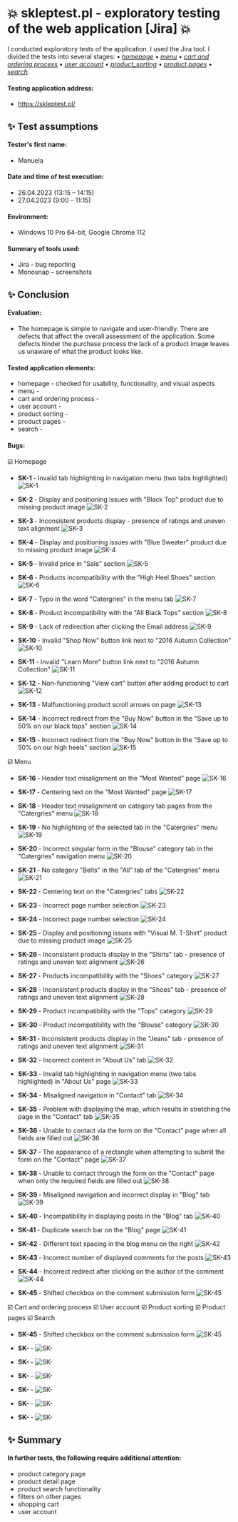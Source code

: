 # :boom:  skleptest.pl - exploratory testing of the web application [Jira] :boom:

I conducted exploratory tests of the application. I used the Jira tool. I divided the tests into several stages: <i> • [homepage](#homepage) • [menu](#menu) • [cart and ordering process](#cart_and_ordering_process) • [user account](#user_account) • [product_sorting](#product_sorting) • [product pages](#product_pages) • [search](#search). </i>

#### Testing application address:
* https://skleptest.pl/

## :sparkles: Test assumptions

####  Tester's first name:

* Manuela
  
#### Date and time of test execution:

* 26.04.2023 (13:15 – 14:15)
* 27.04.2023 (9:00 – 11:15)
  
#### Environment:

* Windows 10 Pro 64-bit, Google Chrome 112
  
#### Summary of tools used:

* Jira - bug reporting
* Monosnap – screenshots

## :sparkles: Conclusion

#### Evaluation:

* The homepage is simple to navigate and user-friendly. There are defects that affect the overall assessment of the application. Some defects hinder the purchase process  the lack of a product image leaves us unaware of what the product looks like.

#### Tested application elements:

*	homepage - checked for usability, functionality, and visual aspects
* menu -
* cart and ordering process -
* user account -
* product sorting -
* product pages -
* search -

#### Bugs:

<a id="homepage"> ☑️ Homepage </a>

* <b> SK-1 </b> - Invalid tab highlighting in navigation menu (two tabs highlighted)
![SK-1](https://raw.githubusercontent.com/Caounee/skleptest/images/SK-1.jpg)

* <b> SK-2 </b> - Display and positioning issues with "Black Top" product due to missing product image
![SK-2](https://raw.githubusercontent.com/Caounee/skleptest/images/SK-2.jpg)

* <b> SK-3 </b> - Inconsistent products display - presence of ratings and uneven text alignment
![SK-3](https://raw.githubusercontent.com/Caounee/skleptest/images/SK-3.jpg)

* <b> SK-4 </b> - Display and positioning issues with "Blue Sweater" product due to missing product image
![SK-4](https://raw.githubusercontent.com/Caounee/skleptest/images/SK-4.jpg)

* <b> SK-5 </b> - Invalid price in "Sale" section
![SK-5](https://raw.githubusercontent.com/Caounee/skleptest/images/SK-5.jpg)

* <b> SK-6 </b> - Products incompatibility with the "High Heel Shoes" section
![SK-6](https://raw.githubusercontent.com/Caounee/skleptest/images/SK-6.jpg)

* <b> SK-7 </b> - Typo in the word "Catergries" in the menu tab
![SK-7](https://raw.githubusercontent.com/Caounee/skleptest/images/SK-7.jpg)

* <b> SK-8 </b> - Product incompatibility with the "All Black Tops" section
![SK-8](https://raw.githubusercontent.com/Caounee/skleptest/images/SK-8.jpg)

* <b> SK-9 </b> - Lack of redirection after clicking the Email address
![SK-9](https://raw.githubusercontent.com/Caounee/skleptest/images/SK-9.jpg)

* <b> SK-10 </b> - Invalid "Shop Now" button link next to "2016 Autumn Collection"
![SK-10](https://raw.githubusercontent.com/Caounee/skleptest/images/SK-10.jpg)

* <b> SK-11 </b> - Invalid "Learn More" button link next to "2016 Autumn Collection"
![SK-11](https://raw.githubusercontent.com/Caounee/skleptest/images/SK-11.jpg)

* <b> SK-12 </b> - Non-functioning "View cart" button after adding product to cart
![SK-12](https://raw.githubusercontent.com/Caounee/skleptest/images/SK-12.jpg)

* <b> SK-13 </b> - Malfunctioning product scroll arrows on page
![SK-13](https://raw.githubusercontent.com/Caounee/skleptest/images/SK-13.jpg)

* <b> SK-14 </b> - Incorrect redirect from the "Buy Now" button in the "Save up to 50% on our black tops" section
![SK-14](https://raw.githubusercontent.com/Caounee/skleptest/images/SK-14.jpg)

* <b> SK-15 </b> - Incorrect redirect from the "Buy Now" button in the "Save up to 50% on our high heels" section
![SK-15](https://raw.githubusercontent.com/Caounee/skleptest/images/SK-15.jpg)

<a id="menu"> ☑️ Menu </a>

* <b> SK-16 </b> - Header text misalignment on the "Most Wanted" page
![SK-16](https://raw.githubusercontent.com/Caounee/skleptest/images/SK-16.jpg)

* <b> SK-17 </b> - Centering text on the "Most Wanted" page
![SK-17](https://raw.githubusercontent.com/Caounee/skleptest/images/SK-17.1.jpg)

* <b> SK-18 </b> - Header text misalignment on category tab pages from the "Catergries" menu
![SK-18](https://raw.githubusercontent.com/Caounee/skleptest/images/SK-18.jpg)

* <b> SK-19 </b> - No highlighting of the selected tab in the "Catergries" menu
![SK-19](https://raw.githubusercontent.com/Caounee/skleptest/images/SK-19.jpg)

* <b> SK-20 </b> - Incorrect singular form in the "Blouse" category tab in the "Catergries" navigation menu
![SK-20](https://raw.githubusercontent.com/Caounee/skleptest/images/SK-20.jpg)

* <b> SK-21 </b> - No category "Belts" in the "All" tab of the "Catergries" menu 	
![SK-21](https://raw.githubusercontent.com/Caounee/skleptest/images/SK-21.jpg)

* <b> SK-22 </b> - Centering text on the "Catergries" tabs
![SK-22](https://raw.githubusercontent.com/Caounee/skleptest/images/SK-22.1.jpg)

* <b> SK-23 </b> - Incorrect page number selection
![SK-23](https://raw.githubusercontent.com/Caounee/skleptest/images/SK-23.jpg)

* <b> SK-24 </b> - Incorrect page number selection
![SK-24](https://raw.githubusercontent.com/Caounee/skleptest/images/SK-24.jpg)

* <b> SK-25 </b> - Display and positioning issues with "Visual M. T-Shirt" product due to missing product image
![SK-25](https://raw.githubusercontent.com/Caounee/skleptest/images/SK-25.jpg)

* <b> SK-26 </b> - Inconsistent products display in the "Shirts" tab - presence of ratings and uneven text alignment
![SK-26](https://raw.githubusercontent.com/Caounee/skleptest/images/SK-26.jpg)

* <b> SK-27 </b> - Products incompatibility with the "Shoes" category
![SK-27](https://raw.githubusercontent.com/Caounee/skleptest/images/SK-27.jpg)

* <b> SK-28 </b> - Inconsistent products display in the "Shoes" tab - presence of ratings and uneven text alignment
![SK-28](https://raw.githubusercontent.com/Caounee/skleptest/images/SK-28.jpg)

* <b> SK-29 </b> - Product incompatibility with the "Tops" category
![SK-29](https://raw.githubusercontent.com/Caounee/skleptest/images/SK-29.jpg)

* <b> SK-30 </b> - Product incompatibility with the "Blouse" category
![SK-30](https://raw.githubusercontent.com/Caounee/skleptest/images/SK-30.jpg)

* <b> SK-31 </b> - Inconsistent products display in the "Jeans" tab - presence of ratings and uneven text alignment
![SK-31](https://raw.githubusercontent.com/Caounee/skleptest/images/SK-31.jpg)

* <b> SK-32 </b> - Incorrect content in "About Us" tab
![SK-32](https://raw.githubusercontent.com/Caounee/skleptest/images/SK-32.jpg)

* <b> SK-33 </b> - Invalid tab highlighting in navigation menu (two tabs highlighted) in "About Us" page
![SK-33](https://raw.githubusercontent.com/Caounee/skleptest/images/SK-33.jpg)

* <b> SK-34 </b> - Misaligned navigation in "Contact" tab
![SK-34](https://raw.githubusercontent.com/Caounee/skleptest/images/SK-34.jpg)

* <b> SK-35 </b> - Problem with displaying the map, which results in stretching the page in the "Contact" tab
![SK-35](https://raw.githubusercontent.com/Caounee/skleptest/images/SK-35.jpg)

* <b> SK-36 </b> - Unable to contact via the form on the "Contact" page when all fields are filled out
![SK-36](https://raw.githubusercontent.com/Caounee/skleptest/images/SK-36.jpg)

* <b> SK-37 </b> - The appearance of a rectangle when attempting to submit the form on the "Contact" page
![SK-37](https://raw.githubusercontent.com/Caounee/skleptest/images/SK-37.jpg)

* <b> SK-38 </b> - Unable to contact through the form on the "Contact" page when only the required fields are filled out
![SK-38](https://raw.githubusercontent.com/Caounee/skleptest/images/SK-38.jpg)

* <b> SK-39 </b> - Misaligned navigation and incorrect display in "Blog" tab
![SK-39](https://raw.githubusercontent.com/Caounee/skleptest/images/SK-39.jpg)

* <b> SK-40 </b> - Incompatibility in displaying posts in the "Blog" tab
![SK-40](https://raw.githubusercontent.com/Caounee/skleptest/images/SK-40.jpg)

* <b> SK-41 </b> - Duplicate search bar on the "Blog" page
![SK-41](https://raw.githubusercontent.com/Caounee/skleptest/images/SK-41.jpg)

* <b> SK-42 </b> - Different text spacing in the blog menu on the right
![SK-42](https://raw.githubusercontent.com/Caounee/skleptest/images/SK-42.jpg)

* <b> SK-43 </b> - Incorrect number of displayed comments for the posts
![SK-43](https://raw.githubusercontent.com/Caounee/skleptest/images/SK-43.jpg)

* <b> SK-44 </b> - Incorrect redirect after clicking on the author of the comment
![SK-44](https://raw.githubusercontent.com/Caounee/skleptest/images/SK-44.jpg)

* <b> SK-45 </b> - Shifted checkbox on the comment submission form
![SK-45](https://raw.githubusercontent.com/Caounee/skleptest/images/SK-45.jpg)

<a id="cart_and_ordering_process"> ☑️ Cart and ordering process </a>
<a id="user_account"> ☑️ User account </a>
<a id="product_sorting"> ☑️ Product sorting </a>
<a id="product_pages"> ☑️ Product pages </a>
<a id="search"> ☑️ Search </a>



* <b> SK-45 </b> - Shifted checkbox on the comment submission form
![SK-45](https://raw.githubusercontent.com/Caounee/skleptest/images/SK-45.jpg)

* <b> SK- </b> - 
![SK-]()

* <b> SK- </b> - 
![SK-]()

* <b> SK- </b> - 
![SK-]()

* <b> SK- </b> - 
![SK-]()

* <b> SK- </b> - 
![SK-]()

* <b> SK- </b> - 
![SK-]()


## :sparkles: Summary

#### In further tests, the following require additional attention:

*	product category page
*	product detail page
*	product search functionality
*	filters on other pages
*	shopping cart
*	user account
